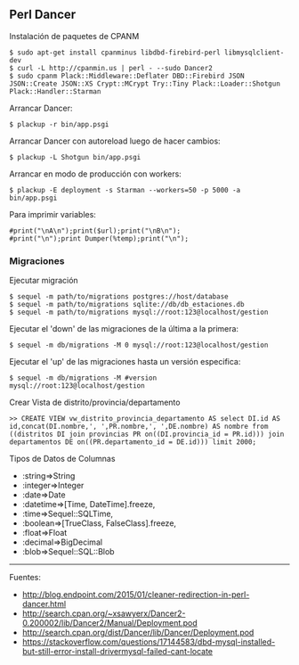 ## Perl Dancer

Instalación de paquetes de CPANM

    $ sudo apt-get install cpanminus libdbd-firebird-perl libmysqlclient-dev
    $ curl -L http://cpanmin.us | perl - --sudo Dancer2
    $ sudo cpanm Plack::Middleware::Deflater DBD::Firebird JSON JSON::Create JSON::XS Crypt::MCrypt Try::Tiny Plack::Loader::Shotgun Plack::Handler::Starman

Arrancar Dancer:

    $ plackup -r bin/app.psgi

Arrancar Dancer con autoreload luego de hacer cambios:

    $ plackup -L Shotgun bin/app.psgi


Arrancar en modo de producción con workers:

    $ plackup -E deployment -s Starman --workers=50 -p 5000 -a bin/app.psgi

Para imprimir variables:

    #print("\nA\n");print($url);print("\nB\n");
    #print("\n");print Dumper(%temp);print("\n");

### Migraciones

Ejecutar migración

    $ sequel -m path/to/migrations postgres://host/database
    $ sequel -m path/to/migrations sqlite://db/db_estaciones.db
    $ sequel -m path/to/migrations mysql://root:123@localhost/gestion

Ejecutar el 'down' de las migraciones de la última a la primera:

    $ sequel -m db/migrations -M 0 mysql://root:123@localhost/gestion

Ejecutar el 'up' de las migraciones hasta un versión especifica:

    $ sequel -m db/migrations -M #version mysql://root:123@localhost/gestion

Crear Vista de distrito/provincia/departamento

    >> CREATE VIEW vw_distrito_provincia_departamento AS select DI.id AS id,concat(DI.nombre,', ',PR.nombre,', ',DE.nombre) AS nombre from ((distritos DI join provincias PR on((DI.provincia_id = PR.id))) join departamentos DE on((PR.departamento_id = DE.id))) limit 2000;

Tipos de Datos de Columnas

+ :string=>String
+ :integer=>Integer
+ :date=>Date
+ :datetime=>[Time, DateTime].freeze, 
+ :time=>Sequel::SQLTime, 
+ :boolean=>[TrueClass, FalseClass].freeze, 
+ :float=>Float
+ :decimal=>BigDecimal
+ :blob=>Sequel::SQL::Blob

---

Fuentes:

+ http://blog.endpoint.com/2015/01/cleaner-redirection-in-perl-dancer.html
+ http://search.cpan.org/~xsawyerx/Dancer2-0.200002/lib/Dancer2/Manual/Deployment.pod
+ http://search.cpan.org/dist/Dancer/lib/Dancer/Deployment.pod
+ https://stackoverflow.com/questions/17144583/dbd-mysql-installed-but-still-error-install-drivermysql-failed-cant-locate